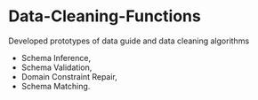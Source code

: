 # Data-Cleaning-Functions

Developed prototypes of data guide and data cleaning algorithms 
- Schema Inference, 
- Schema Validation, 
- Domain Constraint Repair, 
- Schema Matching.
